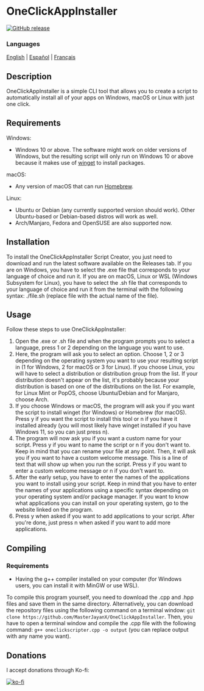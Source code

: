 # OneClickAppInstaller
[![GitHub release](https://img.shields.io/github/v/release/MasterJayanX/OneClickAppInstaller.svg)](https://github.com/MasterJayanX/OneClickAppInstaller/releases)
### Languages
[English](https://github.com/MasterJayanX/OneClickAppInstaller/blob/main/README.md) | [Español](https://github.com/MasterJayanX/OneClickAppInstaller/blob/main/README_ES.md) | [Français](https://github.com/MasterJayanX/OneClickAppInstaller/blob/main/README_FR.md)
## Description
OneClickAppInstaller is a simple CLI tool that allows you to create a script to automatically install all of your apps on Windows, macOS or Linux with just one click.
## Requirements
Windows:

- Windows 10 or above. The software might work on older versions of Windows, but the resulting script will only run on Windows 10 or above because it makes use of [winget](https://github.com/microsoft/winget-cli "winget") to install packages.

macOS:

- Any version of macOS that can run [Homebrew](https://github.com/Homebrew/brew).

Linux:

- Ubuntu or Debian (any currently supported version should work). Other Ubuntu-based or Debian-based distros will work as well.
- Arch/Manjaro, Fedora and OpenSUSE are also supported now.

## Installation
To install the OneClickAppInstaller Script Creator, you just need to download and run the latest software available on the Releases tab. If you are on Windows, you have to select the .exe file that corresponds to your language of choice and run it. If you are on macOS, Linux or WSL (Windows Subsystem for Linux), you have to select the .sh file that corresponds to your language of choice and run it from the terminal with the following syntax: ./file.sh (replace file with the actual name of the file).

## Usage
Follow these steps to use OneClickAppInstaller:
1. Open the .exe or .sh file and when the program prompts you to select a language, press 1 or 2 depending on the language you want to use.
2. Here, the program will ask you to select an option. Choose 1, 2 or 3 depending on the operating system you want to use your resulting script in (1 for Windows, 2 for macOS or 3 for Linux). If you choose Linux, you will have to select a distribution or distribution group from the list. If your distribution doesn't appear on the list, it's probably because your distribution is based on one of the distributions on the list. For example, for Linux Mint or PopOS, choose Ubuntu/Debian and for Manjaro, choose Arch.
3. If you choose Windows or macOS, the program will ask you if you want the script to install winget (for Windows) or Homebrew (for macOS). Press y if you want the script to install this tool or n if you have it installed already (you will most likely have winget installed if you have Windows 11, so you can just press n).
4. The program will now ask you if you want a custom name for your script. Press y if you want to name the script or n if you don't want to. Keep in mind that you can rename your file at any point. Then, it will ask you if you want to have a custom welcome message. This is a line of text that will show up when you run the script. Press y if you want to enter a custom welcome message or n if you don't want to.
5. After the early setup, you have to enter the names of the applications you want to install using your script. Keep in mind that you have to enter the names of your applications using a specific syntax depending on your operating system and/or package manager. If you want to know what applications you can install on your operating system, go to the website linked on the program.
6. Press y when asked if you want to add applications to your script. After you're done, just press n when asked if you want to add more applications.

## Compiling
### Requirements
- Having the g++ compiler installed on your computer (for Windows users, you can install it with MinGW or use WSL).

To compile this program yourself, you need to download the .cpp and .hpp files and save them in the same directory. Alternatively, you can download the repository files using the following command on a terminal window: `git clone https://github.com/MasterJayanX/OneClickAppInstaller`. 
Then, you have to open a terminal window and compile the .cpp file with the following command: `g++ oneclickscripter.cpp -o output` (you can replace output with any name you want).

## Donations
I accept donations through Ko-fi:

[![ko-fi](https://ko-fi.com/img/githubbutton_sm.svg)](https://ko-fi.com/D1D37FMC3)
